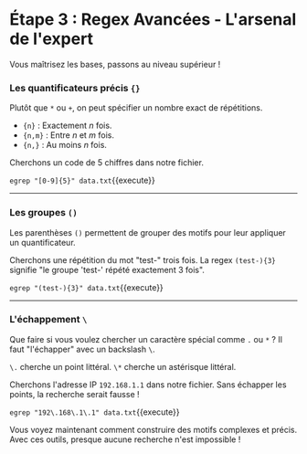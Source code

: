 # Étape 3 : Regex Avancées - L'arsenal de l'expert

Vous maîtrisez les bases, passons au niveau supérieur !

### Les quantificateurs précis `{}`

Plutôt que `*` ou `+`, on peut spécifier un nombre exact de répétitions.
- `{n}` : Exactement *n* fois.
- `{n,m}` : Entre *n* et *m* fois.
- `{n,}` : Au moins *n* fois.

Cherchons un code de 5 chiffres dans notre fichier.

`egrep "[0-9]{5}" data.txt`{{execute}}

---

### Les groupes `()`

Les parenthèses `()` permettent de grouper des motifs pour leur appliquer un quantificateur.

Cherchons une répétition du mot "test-" trois fois. La regex `(test-){3}` signifie "le groupe 'test-' répété exactement 3 fois".

`egrep "(test-){3}" data.txt`{{execute}}

---

### L'échappement `\`

Que faire si vous voulez chercher un caractère spécial comme `.` ou `*` ? Il faut "l'échapper" avec un backslash `\`.

`\.` cherche un point littéral.
`\*` cherche un astérisque littéral.

Cherchons l'adresse IP `192.168.1.1` dans notre fichier. Sans échapper les points, la recherche serait fausse !

`egrep "192\.168\.1\.1" data.txt`{{execute}}

Vous voyez maintenant comment construire des motifs complexes et précis. Avec ces outils, presque aucune recherche n'est impossible !